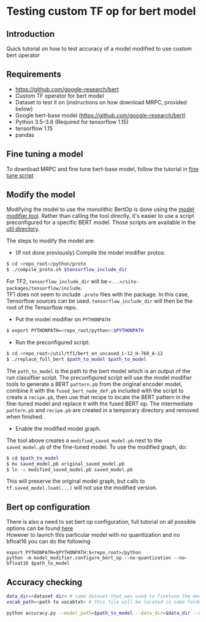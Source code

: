 # Testing custom TF op for bert model

## Introduction

Quick tutorial on how to test accuracy of a model modified to use custom bert operator

## Requirements

- https://github.com/google-research/bert  
- Custom TF operator for bert model  
- Dataset to test it on (instructions on how download MRPC, provided below)
- Google bert-base model (https://github.com/google-research/bert)  
- Python 3.5–3.8 (Required for tensorflow 1.15)
- tensorflow 1.15
- pandas

## Fine tuning a model

To download MRPC and fine tune bert-base model, follow the tutorial in [fine tune script](../fine_tune_script/README.md)

## Modify the model

Modifying the model to use the monolithic BertOp is done using the [model modifier tool][model-modifier].
Rather than calling the tool directly, it's easier to use a script preconfigured for a specific BERT model. Those
scripts are available in the [util directory][util-dir].

The steps to modify the model are:

* (If not done previously) Compile the model modifier protos:
```sh
$ cd <repo_root>/python/proto
$ ./compile_proto.sh $tensorflow_include_dir
```
For TF2, `tensorflow_include_dir` will be `<...>/site-packages/tensorflow/include`. \
TF1 does not seem to include `.proto` files with the package. In this case, Tensorflow sources can be used.
`tensorflow_include_dir` will then be the root of the Tensorflow repo.

* Put the model modifier on `PYTHONPATH`:
```sh
$ export PYTHONPATH=<repo_root/python>:$PYTHONPATH
```

* Run the preconfigured script:
```sh
$ cd <repo_root>/util/tf1/bert_en_uncased_L-12_H-768_A-12
$ ./replace_full_bert $path_to_model $path_to_model
```
The `path_to_model` is the path to the bert model which is an output of the run classiflier script.
The preconfigured script will use the model modifier tools to generate a BERT `pattern.pb` from the original encoder
model, combine it with the `fused_bert_node_def.pb` included with the script to create a `recipe.pb`, then use that
recipe to locate the BERT pattern in the fine-tuned model and replace it with the fused BERT op. The intermediate
`pattern.pb` and `recipe.pb` are created in a temporary directory and removed when finished.

* Enable the modified model graph.

The tool above creates a `modified_saved_model.pb` next to the `saved_model.pb` of the fine-tuned model. To use the
modified graph, do:
```sh
$ cd $path_to_model
$ mv saved_model.pb original_saved_model.pb
$ ln -s modified_saved_model.pb saved_model.pb
```
This will preserve the original model graph, but calls to `tf.saved_model.load(...)` will not use the modified version.

## Bert op configuration

There is also a need to set bert op configuration, full tutorial on all possible options can be found [here](../../python/README.md)  
However to launch this particular model with no quanitization and no bfloat16 you can do the following
```
export PYTHONPATH=$PYTHONPATH:$<repo_root>/python
python -m model_modifier.configure_bert_op --no-quantization --no-bfloat16 $path_to_model
```

## Accuracy checking

```sh
data_dir=<dataset dir> # same dataset that was used to finetune the model in run_classifier
vocab_path=<path to vocabtxt> # this file will be located in same folder as google bert model files, for example in case of english model it will be in folder uncased_L-12_H-768_A-12)

python accuracy.py --model_path=$path_to_model --data_dir=$data_dir --op_path=$path_to_bertop --vocab_file=$vocab_path 
```
[model-modifier]: ../../python/model_modifier
[util-dir]: ../../util
